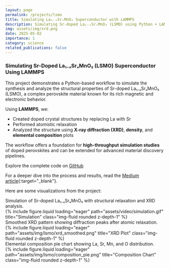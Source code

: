```yaml
---
layout: page
permalink: /projects/lsmo
title: Simulating La₁₋ₓSrₓMnO₃ Superconductor with LAMMPS
description: Simulating Sr-doped La₁₋ₓSrₓMnO₃ (LSMO) using Python + LAMMPS with XRD, density, and composition analysis.
img: assets/img/xrd.png
date: 2025-05-02
importance: 1
category: science
related_publications: false
---
```


### Simulating Sr-Doped La₁₋ₓSrₓMnO₃ (LSMO) Superconductor Using LAMMPS

This project demonstrates a Python-based workflow to simulate the synthesis and analyze the structural properties of Sr-doped La₁₋ₓSrₓMnO₃ (LSMO), a complex perovskite material known for its rich magnetic and electronic behavior.

Using **LAMMPS**, we:
- Created doped crystal structures by replacing La with Sr
- Performed atomistic relaxation
- Analyzed the structure using **X-ray diffraction (XRD)**, **density**, and **elemental composition** plots

The workflow offers a foundation for **high-throughput simulation studies** of doped perovskites and can be extended for advanced material discovery pipelines.

Explore the complete code on [GitHub](https://github.com/Pratikbhanuse/LSMO-Synthesis-Computationally)

For a deeper dive into the process and results, read the [Medium article](https://pratiksletters.medium.com/simulating-la₁-ₓsrₓmno₃-superconductor-with-lammps-doping-effects-and-material-analysis-e514ed48adc8){:target="_blank"}.

Here are some visualizations from the project:

<div class="caption">
    Simulation of Sr-doped La₁₋ₓSrₓMnO₃ with structural relaxation and XRD analysis.
</div>

<div class="row">
    <div class="col-sm mt-3 mt-md-0">
        {% include figure.liquid loading="eager" path="assets/video/simulation.gif" title="Simulation" class="img-fluid rounded z-depth-1" %}
    </div>
</div>

<div class="caption">
    Smoothed XRD pattern showing diffraction peaks after atomic relaxation.
</div>

<div class="row">
    <div class="col-sm mt-3 mt-md-0">
        {% include figure.liquid loading="eager" path="assets/img/lsmo/xrd_smoothed.png" title="XRD Plot" class="img-fluid rounded z-depth-1" %}
    </div>
</div>

<div class="caption">
    Elemental composition pie chart showing La, Sr, Mn, and O distribution.
</div>

<div class="row">
    <div class="col-sm mt-3 mt-md-0">
        {% include figure.liquid loading="eager" path="assets/img/lsmo/composition_pie.png" title="Composition Chart" class="img-fluid rounded z-depth-1" %}
    </div>
</div>
